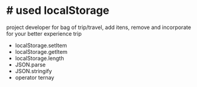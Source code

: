 <h1> # used localStorage </h1>

<p> project developer for bag of trip/travel, add itens, remove and incorporate for your better experience trip </p>

<ul>
  <li>localStorage.setItem</li>
  <li>localStorage.getItem</li>
  <li>localStorage.length</li>
  <li>JSON.parse</li>
  <li>JSON.stringify</li>
  <li>operator ternay</li>
</ul>
